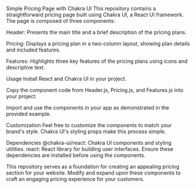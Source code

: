 
Simple Pricing Page with Chakra UI
This repository contains a straightforward pricing page built using Chakra UI, a React UI framework. The page is composed of three components:

Header: Presents the main title and a brief description of the pricing plans.

Pricing: Displays a pricing plan in a two-column layout, showing plan details and included features.

Features: Highlights three key features of the pricing plans using icons and descriptive text.

Usage
Install React and Chakra UI in your project.

Copy the component code from Header.js, Pricing.js, and Features.js into your project.

Import and use the components in your app as demonstrated in the provided example.

Customization
Feel free to customize the components to match your brand's style. Chakra UI's styling props make this process simple.

Dependencies
@chakra-ui/react: Chakra UI components and styling utilities.
react: React library for building user interfaces.
Ensure these dependencies are installed before using the components.

This repository serves as a foundation for creating an appealing pricing section for your website. Modify and expand upon these components to craft an engaging pricing experience for your customers.
